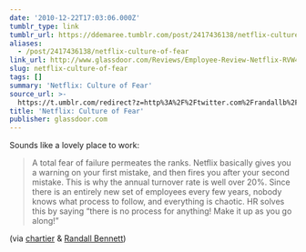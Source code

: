 ```yaml
---
date: '2010-12-22T17:03:06.000Z'
tumblr_type: link
tumblr_url: https://ddemaree.tumblr.com/post/2417436138/netflix-culture-of-fear
aliases:
  - /post/2417436138/netflix-culture-of-fear
link_url: http://www.glassdoor.com/Reviews/Employee-Review-Netflix-RVW484559.htm
slug: netflix-culture-of-fear
tags: []
summary: 'Netflix: Culture of Fear'
source_url: >-
  https://t.umblr.com/redirect?z=http%3A%2F%2Ftwitter.com%2Frandallb%2Fstatus%2F17343588312551424&t=Y2Q4NTFmYjdhNzAxMzBmZTk5MTQ3MzQyZDU3MDhjNTM1ZDEzZWIwNywyNDE3NDM2MTM4&b=t%3AZwnU0JNPe2gtl9NEucydUA&p=https%3A%2F%2Fddemaree.tumblr.com%2Fpost%2F2417436138%2Fnetflix-culture-of-fear&m=1&ts=1610235744
title: 'Netflix: Culture of Fear'
publisher: glassdoor.com
---
```


Sounds like a lovely place to work:

> A total fear of failure permeates the ranks. Netflix basically gives you a warning on your first mistake, and then fires you after your second mistake. This is why the annual turnover rate is well over 20%. Since there is an entirely new set of employees every few years, nobody knows what process to follow, and everything is chaotic. HR solves this by saying “there is no process for anything! Make it up as you go along!”

(via <a href="http://blog.onefps.net/post/2407597260/a-total-fear-of-failure-permeates-the-ranks" class="tumblr_blog">chartier</a> & <a href="http://twitter.com/randallb/status/17343588312551424">Randall Bennett</a>)